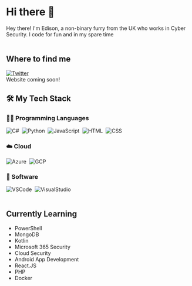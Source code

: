 # Hi there 👋
Hey there! I'm Edison, a non-binary furry from the UK who works in Cyber Security. I code for fun and in my spare time
</br>
</br>

## Where to find me
[![Twitter](https://img.shields.io/badge/-twitter-555555?style=for-the-badge&logo=twitter)](https://twitter.com/edisonthefox)&nbsp;  
Website coming soon!

## 🛠 My Tech Stack
### 🧑‍💻 Programming Languages  
![C#](https://img.shields.io/badge/-C%23-555555?style=for-the-badge&logo=csharp)&nbsp;
![Python](https://img.shields.io/badge/-Python-555555?style=for-the-badge&logo=python)&nbsp;
![JavaScript](https://img.shields.io/badge/-JavaScript-555555?style=for-the-badge&logo=JavaScript)&nbsp;
![HTML](https://img.shields.io/badge/-HTML-555555?style=for-the-badge&logo=html5)&nbsp;
![CSS](https://img.shields.io/badge/-CSS-555555?style=for-the-badge&logo=css3)&nbsp;
### ☁️ Cloud
![Azure](https://img.shields.io/badge/-Microsoft%20Azure-555555?style=for-the-badge&logo=microsoftazure)&nbsp;
![GCP](https://img.shields.io/badge/-GCP-555555?style=for-the-badge&logo=googlecloud)&nbsp;
### 💾 Software
![VSCode](https://img.shields.io/badge/-VS%20Code-555555?style=for-the-badge&logo=visualstudiocode)&nbsp;
![VisualStudio](https://img.shields.io/badge/-Visual%20Studio-555555?style=for-the-badge&logo=visualstudio)&nbsp;
</br>
</br>

## Currently Learning
- PowerShell
- MongoDB
- Kotlin
- Microsoft 365 Security
- Cloud Security
- Android App Development
- React.JS
- PHP
- Docker
<!--
**EdisonTheFox/EdisonTheFox** is a ✨ _special_ ✨ repository because its `README.md` (this file) appears on your GitHub profile.

Here are some ideas to get you started:

- 🔭 I’m currently working on ...
- 🌱 I’m currently learning ...
- 👯 I’m looking to collaborate on ...
- 🤔 I’m looking for help with ...
- 💬 Ask me about ...
- 📫 How to reach me: ...
- 😄 Pronouns: ...
- ⚡ Fun fact: ...
-->
